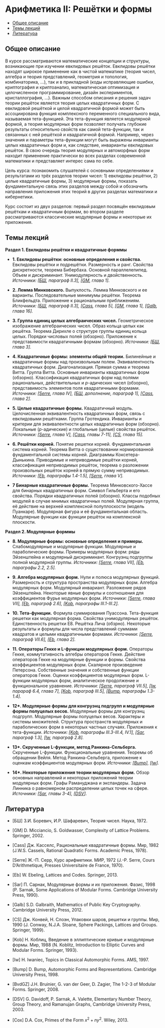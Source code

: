 # Арифметика II: Решётки и формы

* [Общее описание](#общее-описание)
* [Темы лекций](#темы-лекций)
* [Литература](#литература)

## Общее описание

В курсе рассматриваются математические концепции и структуры, возникающие при изучении евклидовых решёток. Евклидовы решётки находят широкое применение как в чистой математике (теория чисел, алгебра и теория представлений, геометрия и топология, комбинаторика, …), так и в прикладной (коды исправляющие ошибки, криптография и криптоанализ, математическая оптимизация и целочисленное программирование, дизайн экспериментов, кристаллография, ...). Важным способом описания и решения задач теории решёток является теория целых квадратичных форм. С евклидовой решёткой и целой квадратичной формой может быть ассоциирована функция комплексного переменного специального вида, называемая тета-функцией. Эта тета-функция является модулярной формой, а теория модулярных форм позволяет получать глубокие результаты относительно свойств как самой тета-функции, так и связанных с ней решёткой и квадратичной формой. Например, через значения и параметры тета-функции могут быть выражены инварианты целых квадратичных форм и, как следствие, инварианты евклидовых решёток. В свою очередь теория модулярных и автоморфных форм находит применение практически во всех разделах современной математики и представляет интерес сама по себе.

Цель курса: познакомить слушателей с основными определениями и результатами из трёх разделов теории чисел: 1) евклидовы решётки, 2) целые квадратичные формы, 3) модулярные формы, показать фундаментальную связь этих разделов между собой и обозначить направления приложения этих теорий в других разделах математики и кибернетики.

Курс состоит из двух разделов: первый раздел посвящён евклидовым решёткам и квадратичным формам, во втором разделе рассматриваются классические модулярные формы и некоторые их приложения.

## Темы лекций

**Раздел 1. Евклидовы решётки и квадратичные форммы** 

* **1. Евклидовы решётки: основные определения и свойства.** 
Евклидовы решётки и подрешётки. Размерность и ранг. Свойства дискретности, теорема Бибербаха. Основной параллелепипед. Объем и дискриминант. Унимодулярность и двойственность.
*Источники: [[БШ](#BSh), параграф II.3], [[GM](#GM), глава 1].*

* **2. Лемма Минковского.**
Выпуклость. Лемма Минковского и ее варианты. Последовательные минимумы решётки. Теорема Бликфельдта. Приложение к рациональным приближениям.
*Источники: [[БШ](#BSh), параграф II.3], [[Cass](#Cass), глава 5], [[GM](#GM), глава 1], [[Galb](#Galb), глава 16].*

* **3. Группа единиц целых алгебраических чисел.**
Геометрическое изображение алгебраических чисел. Образ кольца целых как решётка. Теорема Дирихле о структуре группы единиц кольца целых. Порядки числовых полей (обзорно). Приложение к представимости квадратичными формам (обзорно).
*Источники: [[БШ](#BSh), глава 3].*

* **4. Квадратичные формы: элементы общей теории.**
Билинейные и квадратичные формы над произвольным полем. Эквивалентность квадратичных форм. Диагонализация. Прямая сумма и теорема Витта. Группа Витта. Основные инварианты квадратичных форм (обзорно). Классификация квадратичных форм над полями рациональных, действительных и $p$-адических чисел (обзорно), представимость элементов поля квадратичными формами.
*Источники: [[Serre](#Serre), глава IV], [[БШ](#BSh), дополнение, параграф 1], [[Cass](#Cass), глава 2].*

* **5. Целые квадратичные формы.**
Квадратичный модуль. Целочисленная эквивалентность квадратичных форм, связь с евклидовыми решётками. Группа Гротендика. Инварианты и критерии для эквивалентности целых квадратичных форм (обзорно). Локальные ($p$-адические) и глобальные (целые) свойства решёток. 
*Источники: [[Serre](#Serre), глава V], [[Cass](#Cass), главы 7-11], [[CS](#CS), глава 15].*

* **6. Решётки корней.**
Понятие решетки корней. Фундаментальная система корней. Теорема Витта о существовании нормированной фундаментальной системы корней. Диаграммы Коксетера-Дынькина. Приводимые и неприводимые решётки корней, классификация неприводимых решёток, теорема о разложении произвольных решёток корней в прямую сумму неприводимых.
*Источники: [[Eb](#Eb), параграфы 1.4-1.5], [[Serre](#Serre), глава V].*

* **7 Бинарные квадратичные формы.** Теорема Минковского-Хассе для бинарных квадратичных форм. Символ Гильберта и его свойства. Порядки квадратичных полей (обзорно). Классы подобных модулей в случае мнимых квадратичных полей. Модулярная группа, её действие на верхней комплексной полуплоскости (модель Пуанкаре). Модулярная фигура и её фундаментальная область. Модулярные функции как функции решёток на комплексной плоскости.

**Раздел 2. Модулярные форммы** 

* **8. Модулярные формы: основные определения и примеры.**
Слабомодулярные и модулярные функции. Модулярные и параболические формы.  Примеры модулярных форм: ряды Эйзенштейна и модулярный дискриминант. Конгруэнц подгруппы полной модулярной группы.
*Источники: [[Serre](#Serre), глава VII], [[Eb](#Eb), параграфы 2.2, 2.5].*

* **9. Алгебра модулярных форм.**
Нули и полюса модулярных функций. Размерность и структура пространства модулярных форм. Алгебра модулярных форм. Модулярный инвариант. Разложение рядов Эйзенштейна. Некоторые явные формулы и соотношения для коэффициентов Фурье модулярных форм.
*Источники: [[Serre](#Serre), глава VII], [[Eb](#Eb), параграф 2.6], [[Kob](#Kob), параграфы III.1-III.2].*

* **10. Тета-функции.**
Формула суммирования Пуассона. Тета-функция решетки как модулярная форма. Свойства унимодулярных решёток. Единственность решетки E8. Решётка Лича (обзрно). Некоторые результаты и формулы для числа представлений суммами квадратов и целыми квадратичными формами.
*Источники: [[Serre](#Serre), параграф VII.6], [[Eb](#Eb), глава 2].*

* **11. Операторы Гекке и L-функции модулярных форм.**
Операторы Гекке, коммутативность алгебры операторов Гекке. Действие операторов Гекке на модулярные функции и формы. Свойства коэффициентов модулярных форм. Скалярное произведение Петерсона. Собственные значения и собственные функции операторов Гекке. Оценки коэффициентов модулярных форм. L-функции модулярных форм, аналитическое продолжение и функциональное уравнение.
*Источники: [[Serre](#Serre), параграф VII.5], [[Iw](#Iw), парараф 6.4, глава 7], [[Kob](#Kob), параграф III.5], [[Bump](#Bump), параграфы 1.3-1.4].*

* **12\*. Модулярные формы для конгруэнц подгрупп и модулярные формы полуцелых весов.**
Модулярные формы для конгруэнц подгрупп. Модулярные формы полуцелых весов. Характеры и системы множителей. Структура пространств модулярных и параболических форм в некоторых частных случаях. Приложения к тета-функции.
*Источники: [[Kob](#Kob), параграфы III.3-III.4, IV.1], [[Sar](#Sar), параграф 1.3], [[Iw](#Iw), параграф 2.8].*

* **13\*. Скрученные L-функции, метод Ранкина-Сельберга.** Скрученные L-функции. Функциональные уравнения. Теоремы об обращении Вейля. Метод Ранкина-Сельберга, приложение к оценкам коэффициентов модулярных форм.
*Источники: [[Bump](#Bump)], [[Iw](#Iw)].*


* **14\*. Некоторые приложения теории модулярных форм.**
Обзор основных направлений и некоторых приложений теории модулярных форм. Графы Рамануджана и экспандеры. Задача Линника о равномерном распределении целых точек на сфере.
*Источники: [[Sar](#Sar), главы 3-4], [[DSV](#DSV)].*

## Литература

<a name="BSh"></a>
* [БШ] З.И. Боревич, И.Р. Шафаревич, Теория чисел. Наука, 1972.

<a name="GM"></a>
* [GM] D. Micciancio, S. Goldwasser, Complexity of Lattice Problems. Springer, 2002.

<a name="Cass"></a>
* [Cass] Дж. Касселс, Рациональные квадратичные формы. Мир, 1982 (J.W.S. Cassels, Rational Quadratic Forms. Academic Press, 1978).

<a name="Serre"></a>
* [Serre] Ж.-П. Серр, Курс арифметики. МИР, 1972 (J.-P. Serre, Cours D’Arithmetique, Presses Universitaire de France, 1970).

<a name="Eb"></a>
* [Eb] W. Ebeling, Lattices and Codes. Springer, 2013.

<a name="Sar"></a>
* [Sar] П. Сарнак, Модулярные формы и их приложения. Фазис, 1998 (P. Sarnak, Some Applications of Modular Forms. Cambridge University Press, 1990).

<a name="Galb"></a>
* [Galb] S.D. Galbraith, Mathematics of Public Key Cryptography. Cambridge University Press, 2012.

<a name="CS"></a>
* [CS] Дж. Конвей, Н. Слоэн, Упаковки шаров, решетки и группы. Мир, 1990 (J. Conway, N.J.A. Sloane, Sphere Packings, Lattices and Groups. Springer, 1999).

<a name="Kob"></a>
* [Kob] Н. Коблиц, Введение в эллиптические кривые и модулярные формы. Мир, 1988 (N. Koblitz, Introduction to Elliptic Curves and Modular Forms. Springer, 1993).

<a name="Iw"></a>
* [Iw] H. Iwaniec, Topics in Classical Automorphic Forms. AMS, 1997.

<a name="Bump"></a>
* [Bump] D. Bump, Automorphic Forms and Representations. Cambridge University Press, 1998.

<a name="BvdGZ"></a>
* [BvdGZ] J.H. Bruinier, G. van der Geer, D. Zagier, The 1-2-3 of Modular Forms. Springer, 2008.

<a name="DSV"></a>
* [DSV] G. Davidoff, P. Sarnak, A. Valette, Elementary Number Theory, Group Theory, and Ramanujan Graphs, Cambridge University Press, 2003.

<a name="Cox"></a>
* [Cox] D.A. Cox, Primes of the Form $x^2+ny^2$. Wiley, 2013.














